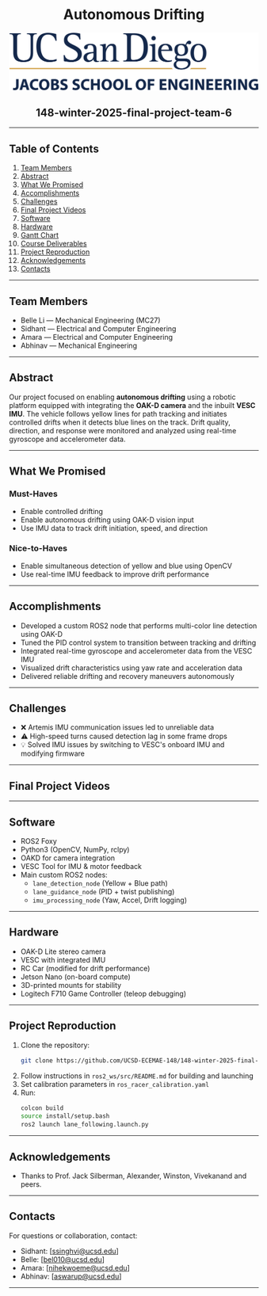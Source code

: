 # <div align="center">Autonomous Drifting</div>
![image](Media/UCSDLogo_JSOE_BlueGold_0_0.png)
## <div align="center"> 148-winter-2025-final-project-team-6</div>

---

## Table of Contents
1. [Team Members](#team-members)
2. [Abstract](#abstract)
3. [What We Promised](#what-we-promised)
4. [Accomplishments](#accomplishments)
5. [Challenges](#challenges)
6. [Final Project Videos](#final-project-videos)
7. [Software](#software)
8. [Hardware](#hardware)
9. [Gantt Chart](#gantt-chart)
10. [Course Deliverables](#course-deliverables)
11. [Project Reproduction](#project-reproduction)
12. [Acknowledgements](#acknowledgements)
13. [Contacts](#contacts)

---

## Team Members
- Belle Li — Mechanical Engineering (MC27)  
- Sidhant — Electrical and Computer Engineering  
- Amara — Electrical and Computer Engineering  
- Abhinav — Mechanical Engineering  

---

## Abstract
Our project focused on enabling **autonomous drifting** using a robotic platform equipped with integrating the **OAK-D camera** and the inbuilt **VESC IMU**. The vehicle follows yellow lines for path tracking and initiates controlled drifts when it detects blue lines on the track. Drift quality, direction, and response were monitored and analyzed using real-time gyroscope and accelerometer data.

---

## What We Promised

### Must-Haves
- Enable controlled drifting  
- Enable autonomous drifting using OAK-D vision input  
- Use IMU data to track drift initiation, speed, and direction  

### Nice-to-Haves
- Enable simultaneous detection of yellow and blue using OpenCV  
- Use real-time IMU feedback to improve drift performance  

---

## Accomplishments
- Developed a custom ROS2 node that performs multi-color line detection using OAK-D  
- Tuned the PID control system to transition between tracking and drifting  
- Integrated real-time gyroscope and accelerometer data from the VESC IMU  
- Visualized drift characteristics using yaw rate and acceleration data  
- Delivered reliable drifting and recovery maneuvers autonomously  

---

## Challenges
- ❌ Artemis IMU communication issues led to unreliable data  
- ⚠️ High-speed turns caused detection lag in some frame drops  
- 💡 Solved IMU issues by switching to VESC's onboard IMU and modifying firmware  

---

## Final Project Videos
> 

---

## Software
- ROS2 Foxy  
- Python3 (OpenCV, NumPy, rclpy)  
- OAKD for camera integration  
- VESC Tool for IMU & motor feedback  
- Main custom ROS2 nodes:
  - `lane_detection_node` (Yellow + Blue path)
  - `lane_guidance_node` (PID + twist publishing)
  - `imu_processing_node` (Yaw, Accel, Drift logging)

---

## Hardware
- OAK-D Lite stereo camera  
- VESC with integrated IMU  
- RC Car (modified for drift performance)  
- Jetson Nano (on-board compute)  
- 3D-printed mounts for stability  
- Logitech F710 Game Controller (teleop debugging)

---

## Project Reproduction
1. Clone the repository:
    ```bash
    git clone https://github.com/UCSD-ECEMAE-148/148-winter-2025-final-project-team-6.git
    ```
2. Follow instructions in `ros2_ws/src/README.md` for building and launching  
3. Set calibration parameters in `ros_racer_calibration.yaml`  
4. Run:
    ```bash
    colcon build
    source install/setup.bash
    ros2 launch lane_following.launch.py
    ```

---

## Acknowledgements
- Thanks to Prof. Jack Silberman, Alexander, Winston, Vivekanand and peers.

---

## Contacts
For questions or collaboration, contact:  
- Sidhant: [ssinghvi@ucsd.edu]  
- Belle: [bel010@ucsd.edu]  
- Amara: [nihekwoeme@ucsd.edu]  
- Abhinav: [aswarup@ucsd.edu]

---
